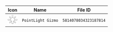 | Icon | Name | File ID |
| ---  | ---  | ---     |
| ![](PointLight%20Gizmo.png) | `PointLight Gizmo` | `5814078034323187814` |
